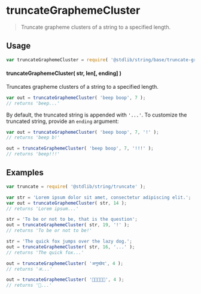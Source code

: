 <!--

@license Apache-2.0

Copyright (c) 2023 The Stdlib Authors.

Licensed under the Apache License, Version 2.0 (the "License");
you may not use this file except in compliance with the License.
You may obtain a copy of the License at

   http://www.apache.org/licenses/LICENSE-2.0

Unless required by applicable law or agreed to in writing, software
distributed under the License is distributed on an "AS IS" BASIS,
WITHOUT WARRANTIES OR CONDITIONS OF ANY KIND, either express or implied.
See the License for the specific language governing permissions and
limitations under the License.

-->

# truncateGraphemeCluster

> Truncate grapheme clusters of a string to a specified length.

<section class="usage">

## Usage

```javascript
var truncateGraphemeCluster = require( '@stdlib/string/base/truncate-grapheme-cluster' );
```

#### truncateGraphemeCluster( str, len\[, ending] )

Truncates grapheme clusters of a string to a specified length.

```javascript
var out = truncateGraphemeCluster( 'beep boop', 7 );
// returns 'beep...'
```

By default, the truncated string is appended with `'...'`. To customize the truncated string, provide an `ending` argument:

```javascript
var out = truncateGraphemeCluster( 'beep boop', 7, '!' );
// returns 'beep b!'

out = truncateGraphemeCluster( 'beep boop', 7, '!!!' );
// returns 'beep!!!'
```

</section>

<!-- /.usage -->

<section class="examples">

## Examples

<!-- eslint no-undef: "error" -->

```javascript
var truncate = require( '@stdlib/string/truncate' );

var str = 'Lorem ipsum dolor sit amet, consectetur adipiscing elit.';
var out = truncateGraphemeCluster( str, 14 );
// returns 'Lorem ipsum...'

str = 'To be or not to be, that is the question';
out = truncateGraphemeCluster( str, 19, '!' );
// returns 'To be or not to be!'

str = 'The quick fox jumps over the lazy dog.';
out = truncateGraphemeCluster( str, 16, '...' );
// returns 'The quick fox...'

out = truncateGraphemeCluster( 'अनुच्छेद', 4 );
// returns 'अ...'

out = truncateGraphemeCluster( '🌷🌷🌷🌷🌷', 4 );
// returns '🌷...'
```

</section>

<!-- /.examples -->

<!-- Section for related `stdlib` packages. Do not manually edit this section, as it is automatically populated. -->

<section class="related">

</section>

<!-- /.related -->

<!-- Section for all links. Make sure to keep an empty line after the `section` element and another before the `/section` close. -->

<section class="links">

</section>

<!-- /.links -->
